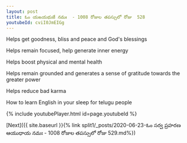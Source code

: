 ```yaml
---
layout: post
title: ఓం యఙయభుజే నమః  - 1008 రోజుల తపస్సులో రోజు  528
youtubeId: cviI0JmEIGg
---
```

 
 
Helps get goodness, bliss and peace and God's blessings
 
Helps remain focused, help generate inner energy 
 
Helps boost physical and mental health 
 
Helps remain grounded and generates a sense of gratitude towards the greater power 
 
Helps reduce bad karma
 
How to learn English in your sleep for telugu people
 
 
 
 


{% include youtubePlayer.html id=page.youtubeId %}
 
[Next]({{ site.baseurl }}{% link split1/_posts/2020-06-23-ఓం సర్వ ప్రహరణ ఆయుధాయ నమః  - 1008 రోజుల తపస్సులో రోజు  529.md%})
 
